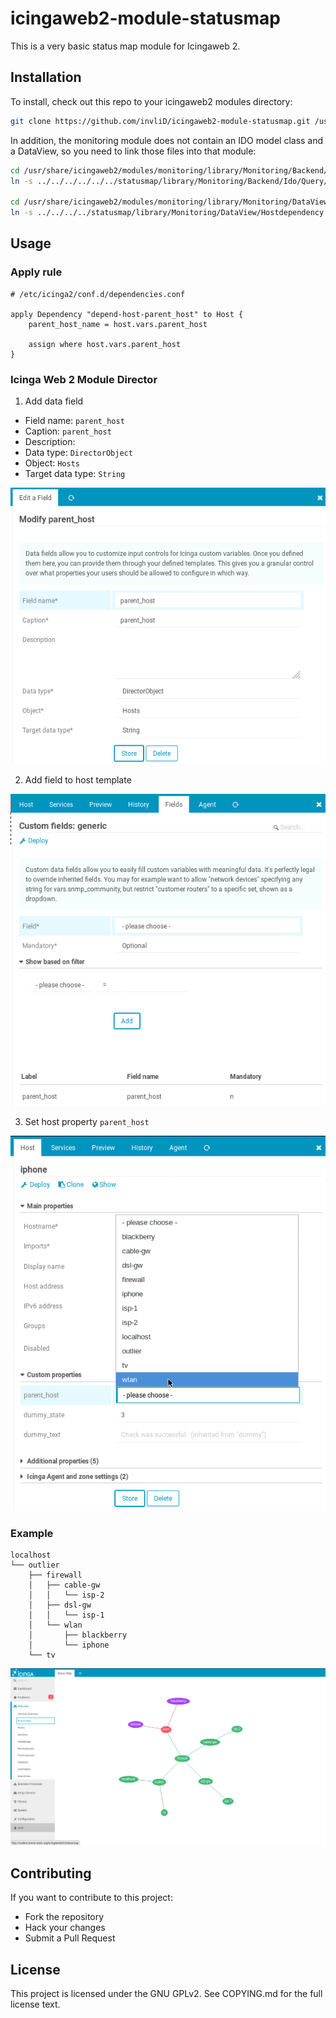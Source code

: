 # icingaweb2-module-statusmap

This is a very basic status map module for Icingaweb 2.

## Installation

To install, check out this repo to your icingaweb2 modules directory:

```bash
git clone https://github.com/invliD/icingaweb2-module-statusmap.git /usr/share/icingaweb2/modules/statusmap
```

In addition, the monitoring module does not contain an IDO model class and a DataView, so you need to link those files into that module:

```bash
cd /usr/share/icingaweb2/modules/monitoring/library/Monitoring/Backend/Ido/Query
ln -s ../../../../../../statusmap/library/Monitoring/Backend/Ido/Query/HostdependencyQuery.php

cd /usr/share/icingaweb2/modules/monitoring/library/Monitoring/DataView
ln -s ../../../../statusmap/library/Monitoring/DataView/Hostdependency.php
```

## Usage

### Apply rule

```
# /etc/icinga2/conf.d/dependencies.conf

apply Dependency "depend-host-parent_host" to Host {
    parent_host_name = host.vars.parent_host

    assign where host.vars.parent_host
}
```

### Icinga Web 2 Module Director

1. Add data field

- Field name: `parent_host`
- Caption: `parent_host`
- Description:
- Data type: `DirectorObject`
- Object: `Hosts`
- Target data type: `String`

![Icinga Director - Add data field](doc/screenshot/director/add_data_field.png)

2. Add field to host template

![Icinga Director - Host template fields](doc/screenshot/director/template_host_fields.png)

3. Set host property `parent_host`

![Icinga Director - Host properties](doc/screenshot/director/host_properties.png)

### Example

```
localhost
└── outlier
    ├── firewall
    │   ├── cable-gw
    │   │   └── isp-2
    │   ├── dsl-gw
    │   │   └── isp-1
    │   └── wlan
    │       ├── blackberry
    │       └── iphone
    └── tv
```

![Statusmap example](doc/screenshot/statusmap/example.png)

## Contributing

If you want to contribute to this project:

- Fork the repository
- Hack your changes
- Submit a Pull Request

## License

This project is licensed under the GNU GPLv2. See COPYING.md for the full license text.
